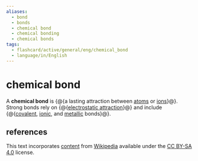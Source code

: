 ```yaml
---
aliases:
  - bond
  - bonds
  - chemical bond
  - chemical bonding
  - chemical bonds
tags:
  - flashcard/active/general/eng/chemical_bond
  - language/in/English
---
```


# chemical bond

A __chemical bond__ is {@{a lasting attraction between [atoms](atom.md) or [ions](ion.md)}@}. Strong bonds rely on {@{[electrostatic attraction](Coulomb's%20law.md)}@} and include {@{[covalent](covalent%20bond.md), [ionic](ionic%20bond.md), and [metallic](metallic%20bond.md) bonds}@}. <!--SR:!2027-11-22,1256,310!2030-01-05,1888,330!2026-06-19,847,330-->

## references

This text incorporates [content](https://en.wikipedia.org/wiki/chemical_bond) from [Wikipedia](Wikipedia.md) available under the [CC BY-SA 4.0](https://creativecommons.org/licenses/by-sa/4.0/) license.
